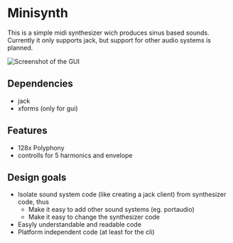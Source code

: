 # Minisynth

This is a simple midi synthesizer wich produces sinus based sounds. Currently it
only supports jack, but support for other audio systems is planned.

![Screenshot of the GUI](./screenshot.pnd)

## Dependencies

* jack
* xforms (only for gui)

## Features

* 128x Polyphony
* controlls for 5 harmonics and envelope

## Design goals

* Isolate sound system code (like creating a jack client) from
  synthesizer code, thus
  - Make it easy to add other sound systems (eg. portaudio)
  - Make it easy to change the synthesizer code
* Easyly understandable and readable code
* Platform independent code (at least for the cli)
